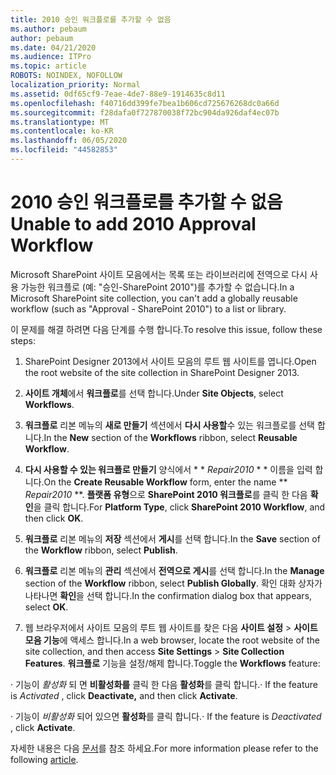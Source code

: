 ```yaml
---
title: 2010 승인 워크플로를 추가할 수 없음
ms.author: pebaum
author: pebaum
ms.date: 04/21/2020
ms.audience: ITPro
ms.topic: article
ROBOTS: NOINDEX, NOFOLLOW
localization_priority: Normal
ms.assetid: 0df65cf9-7eae-4de7-88e9-1914635c8d11
ms.openlocfilehash: f40716dd399fe7bea1b606cd725676268dc0a66d
ms.sourcegitcommit: f28dafa0f727870038f72bc904da926daf4ec07b
ms.translationtype: MT
ms.contentlocale: ko-KR
ms.lasthandoff: 06/05/2020
ms.locfileid: "44582853"
---
```

# <a name="unable-to-add-2010-approval-workflow"></a><span data-ttu-id="2b329-102">2010 승인 워크플로를 추가할 수 없음</span><span class="sxs-lookup"><span data-stu-id="2b329-102">Unable to add 2010 Approval Workflow</span></span>

<span data-ttu-id="2b329-103">Microsoft SharePoint 사이트 모음에서는 목록 또는 라이브러리에 전역으로 다시 사용 가능한 워크플로 (예: "승인-SharePoint 2010")를 추가할 수 없습니다.</span><span class="sxs-lookup"><span data-stu-id="2b329-103">In a Microsoft SharePoint site collection, you can't add a globally reusable workflow (such as "Approval - SharePoint 2010") to a list or library.</span></span>
  
<span data-ttu-id="2b329-104">이 문제를 해결 하려면 다음 단계를 수행 합니다.</span><span class="sxs-lookup"><span data-stu-id="2b329-104">To resolve this issue, follow these steps:</span></span> 
  
1. <span data-ttu-id="2b329-105">SharePoint Designer 2013에서 사이트 모음의 루트 웹 사이트를 엽니다.</span><span class="sxs-lookup"><span data-stu-id="2b329-105">Open the root website of the site collection in SharePoint Designer 2013.</span></span>
  
2. <span data-ttu-id="2b329-106">**사이트 개체**에서 **워크플로**를 선택 합니다.</span><span class="sxs-lookup"><span data-stu-id="2b329-106">Under **Site Objects**, select **Workflows**.</span></span> 
  
3. <span data-ttu-id="2b329-107">**워크플로** 리본 메뉴의 **새로 만들기** 섹션에서 **다시 사용할**수 있는 워크플로를 선택 합니다.</span><span class="sxs-lookup"><span data-stu-id="2b329-107">In the **New** section of the **Workflows** ribbon, select **Reusable Workflow**.</span></span> 
  
4. <span data-ttu-id="2b329-108">**다시 사용할 수 있는 워크플로 만들기** 양식에서 \* \* *Repair2010* \* \* 이름을 입력 합니다.</span><span class="sxs-lookup"><span data-stu-id="2b329-108">On the **Create Reusable Workflow** form, enter the name \*\* *Repair2010* \*\*.</span></span> <span data-ttu-id="2b329-109">**플랫폼 유형**으로 **SharePoint 2010 워크플로**를 클릭 한 다음 **확인**을 클릭 합니다.</span><span class="sxs-lookup"><span data-stu-id="2b329-109">For **Platform Type**, click **SharePoint 2010 Workflow**, and then click **OK**.</span></span> 
  
1. <span data-ttu-id="2b329-110">**워크플로** 리본 메뉴의 **저장** 섹션에서 **게시**를 선택 합니다.</span><span class="sxs-lookup"><span data-stu-id="2b329-110">In the **Save** section of the **Workflow** ribbon, select **Publish**.</span></span> 
  
2. <span data-ttu-id="2b329-111">**워크플로** 리본 메뉴의 **관리** 섹션에서 **전역으로 게시**를 선택 합니다.</span><span class="sxs-lookup"><span data-stu-id="2b329-111">In the **Manage** section of the **Workflow** ribbon, select **Publish Globally**.</span></span> <span data-ttu-id="2b329-112">확인 대화 상자가 나타나면 **확인**을 선택 합니다.</span><span class="sxs-lookup"><span data-stu-id="2b329-112">In the confirmation dialog box that appears, select **OK**.</span></span> 
  
3. <span data-ttu-id="2b329-113">웹 브라우저에서 사이트 모음의 루트 웹 사이트를 찾은 다음 **사이트 설정** \> **사이트 모음 기능**에 액세스 합니다.</span><span class="sxs-lookup"><span data-stu-id="2b329-113">In a web browser, locate the root website of the site collection, and then access **Site Settings** \> **Site Collection Features**.</span></span> <span data-ttu-id="2b329-114">**워크플로** 기능을 설정/해제 합니다.</span><span class="sxs-lookup"><span data-stu-id="2b329-114">Toggle the **Workflows** feature:</span></span> 
  
<span data-ttu-id="2b329-115">· 기능이 *활성화* 되 면 **비활성화를** 클릭 한 다음 **활성화**를 클릭 합니다.</span><span class="sxs-lookup"><span data-stu-id="2b329-115">· If the feature is  *Activated*  , click **Deactivate,** and then click **Activate**.</span></span> 
  
<span data-ttu-id="2b329-116">· 기능이 *비활성화* 되어 있으면 **활성화**를 클릭 합니다.</span><span class="sxs-lookup"><span data-stu-id="2b329-116">· If the feature is  *Deactivated*  , click **Activate**.</span></span> 
  
<span data-ttu-id="2b329-117">자세한 내용은 다음 [문서](https://go.microsoft.com/fwlink/?linkid=2047770&amp;clcid=0x409)를 참조 하세요.</span><span class="sxs-lookup"><span data-stu-id="2b329-117">For more information please refer to the following [article](https://go.microsoft.com/fwlink/?linkid=2047770&amp;clcid=0x409).</span></span>
  

